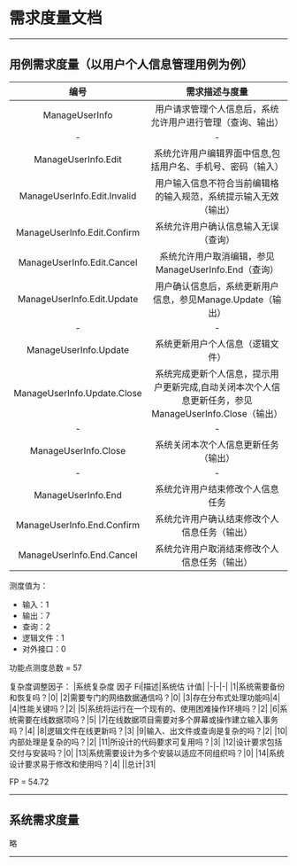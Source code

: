 # 需求度量文档

---

## 用例需求度量（以用户个人信息管理用例为例）

|编号|需求描述与度量|
|:-:|:-:|
|ManageUserInfo|用户请求管理个人信息后，系统允许用户进行管理（查询、输出）|
|-|-|
|ManageUserInfo.Edit|系统允许用户编辑界面中信息,包括用户名、手机号、密码（输入）|
|ManageUserInfo.Edit.Invalid|用户输入信息不符合当前编辑格的输入规范，系统提示输入无效（输出）|
|ManageUserInfo.Edit.Confirm|系统允许用户确认信息输入无误（查询）|
|ManageUserInfo.Edit.Cancel|系统允许用户取消编辑，参见ManageUserInfo.End（查询）|
|ManageUserInfo.Edit.Update|用户确认信息后，系统更新用户信息，参见Manage.Update（输出）|
|-|-|
|ManageUserInfo.Update|系统更新用户个人信息（逻辑文件）|
|ManageUserInfo.Update.Close|系统完成更新个人信息，提示用户更新完成,自动关闭本次个人信息更新任务，参见ManageUserInfo.Close（输出）|
|-|-|
|ManageUserInfo.Close|系统关闭本次个人信息更新任务（输出）|
|-|-|
|ManageUserInfo.End|系统允许用户结束修改个人信息任务|
|ManageUserInfo.End.Confirm|系统允许用户确认结束修改个人信息任务（输出）|
|ManageUserInfo.End.Cancel|系统允许用户取消结束修改个人信息任务（输出）|

测度值为：

- 输入：1
- 输出：7
- 查询：2
- 逻辑文件：1
- 对外接口：0

功能点测度总数 = 57

复杂度调整因子：
|系统复杂度 因子 Fi|描述|系统估 计值|
|-|-|-|
|1|系统需要备份和恢复吗？|0|
|2|需要专门的网络数据通信吗？|0|
|3|存在分布式处理功能吗|4|
|4|性能关键吗？|2|
|5|系统将运行在一个现有的、使用困难操作环境吗？|2|
|6|系统需要在线数据项吗？|5|
|7|在线数据项目需要对多个屏幕或操作建立输入事务吗？|4|
|8|逻辑文件在线更新吗？|3|
|9|输入、出文件或查询是复杂的吗？|2|
|10|内部处理是复杂的吗？|2|
|11|所设计的代码要求可复用吗？|3|
|12|设计要求包括交付与安装吗？|0|
|13|系统需要设计为多个安装以适应不同组织吗？|0|
|14|系统设计要求易于修改和使用吗？|4|
||总计|31|

FP = 54.72

---

## 系统需求度量

略

---

